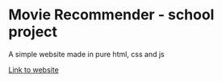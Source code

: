 # Movie Recommender - school project
A simple website made in pure html, css and js

[Link to website](https://iwder-eind-opdracht.web.app/)
